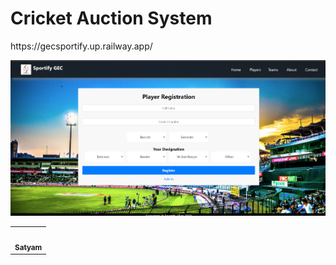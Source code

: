 <h1>Cricket Auction System</h1>
https://gecsportify.up.railway.app/

![Home Page](./Images/home.png)


<table>
  <tbody><tr>
    <td align="center"><a href="https://github.com/SatyamKharote"><img src="https://github.com/SatyamKharote.png" width="100px;" alt="" style="max-width: 100%;"><br><sub><b>Satyam</b></sub></a></td>
  </tr>
</tbody></table>
